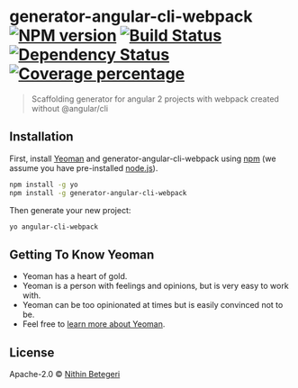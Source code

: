 # generator-angular-cli-webpack [![NPM version][npm-image]][npm-url] [![Build Status][travis-image]][travis-url] [![Dependency Status][daviddm-image]][daviddm-url] [![Coverage percentage][coveralls-image]][coveralls-url]
> Scaffolding generator for angular 2 projects with webpack created without @angular/cli

## Installation

First, install [Yeoman](http://yeoman.io) and generator-angular-cli-webpack using [npm](https://www.npmjs.com/) (we assume you have pre-installed [node.js](https://nodejs.org/)).

```bash
npm install -g yo
npm install -g generator-angular-cli-webpack
```

Then generate your new project:

```bash
yo angular-cli-webpack
```

## Getting To Know Yeoman

 * Yeoman has a heart of gold.
 * Yeoman is a person with feelings and opinions, but is very easy to work with.
 * Yeoman can be too opinionated at times but is easily convinced not to be.
 * Feel free to [learn more about Yeoman](http://yeoman.io/).

## License

Apache-2.0 © [Nithin Betegeri]()


[npm-image]: https://badge.fury.io/js/generator-angular-cli-webpack.svg
[npm-url]: https://npmjs.org/package/generator-angular-cli-webpack
[travis-image]: https://travis-ci.org/nithinpb/generator-angular-cli-webpack.svg?branch=master
[travis-url]: https://travis-ci.org/nithinpb/generator-angular-cli-webpack
[daviddm-image]: https://david-dm.org/nithinpb/generator-angular-cli-webpack.svg?theme=shields.io
[daviddm-url]: https://david-dm.org/nithinpb/generator-angular-cli-webpack
[coveralls-image]: https://coveralls.io/repos/nithinpb/generator-angular-cli-webpack/badge.svg
[coveralls-url]: https://coveralls.io/r/nithinpb/generator-angular-cli-webpack
